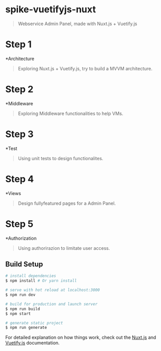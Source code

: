 # spike-vuetifyjs-nuxt

> Webservice Admin Panel, made with Nuxt.js + Vuetify.js

# Step 1
*Architecture
> Exploring Nuxt.js + Vuetify.js, try to build a MVVM architecture.

# Step 2
*Middleware
> Exploring Middleware functionalities to help VMs.

# Step 3
*Test
> Using unit tests to design functionalites.

# Step 4
*Views 
> Design fullyfeatured pages for a Admin Panel.

# Step 5
*Authorization
> Using authorirazion to limitate user access.


## Build Setup

``` bash
# install dependencies
$ npm install # Or yarn install

# serve with hot reload at localhost:3000
$ npm run dev

# build for production and launch server
$ npm run build
$ npm start

# generate static project
$ npm run generate
```

For detailed explanation on how things work, check out the [Nuxt.js](https://github.com/nuxt/nuxt.js) and [Vuetify.js](https://vuetifyjs.com/) documentation.
